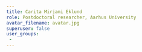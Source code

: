 ```yaml
---
title: Carita Mirjami Eklund
role: Postdoctoral researcher, Aarhus University
avatar_filename: avatar.jpg
superuser: false
user_groups: 
 - 
---
```

